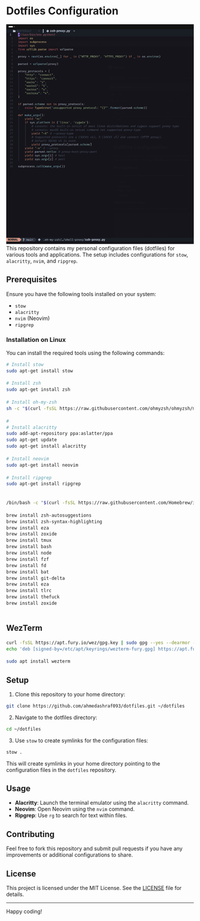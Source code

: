 # Dotfiles Configuration

![example](./example.png)
This repository contains my personal configuration files (dotfiles) for various tools and applications. The setup includes configurations for `stow`, `alacritty`, `nvim`, and `ripgrep`.

## Prerequisites

Ensure you have the following tools installed on your system:

- `stow`
- `alacritty`
- `nvim` (Neovim)
- `ripgrep`

### Installation on Linux

You can install the required tools using the following commands:

```sh
# Install stow
sudo apt-get install stow

# Install zsh
sudo apt-get install zsh

# Install oh-my-zsh
sh -c "$(curl -fsSL https://raw.githubusercontent.com/ohmyzsh/ohmyzsh/master/tools/install.sh)"

#
# Install alacritty
sudo add-apt-repository ppa:aslatter/ppa
sudo apt-get update
sudo apt-get install alacritty

# Install neovim
sudo apt-get install neovim

# Install ripgrep
sudo apt-get install ripgrep


/bin/bash -c "$(curl -fsSL https://raw.githubusercontent.com/Homebrew/install/HEAD/install.sh)"

brew install zsh-autosuggestions
brew install zsh-syntax-highlighting
brew install eza
brew install zoxide
brew install tmux
brew install bash
brew install node
brew install fzf
brew install fd
brew install bat
brew install git-delta
brew install eza
brew install tlrc
brew install thefuck
brew install zoxide



```

## WezTerm

```bash
curl -fsSL https://apt.fury.io/wez/gpg.key | sudo gpg --yes --dearmor -o /etc/apt/keyrings/wezterm-fury.gpg
echo 'deb [signed-by=/etc/apt/keyrings/wezterm-fury.gpg] https://apt.fury.io/wez/ * *' | sudo tee /etc/apt/sources.list.d/wezterm.list

sudo apt install wezterm
```


## Setup

1. Clone this repository to your home directory:

```sh
git clone https://github.com/ahmedashraf093/dotfiles.git ~/dotfiles
```

2. Navigate to the dotfiles directory:

```sh
cd ~/dotfiles
```

3. Use `stow` to create symlinks for the configuration files:

```sh
stow .
```

This will create symlinks in your home directory pointing to the configuration files in the `dotfiles` repository.

## Usage

- **Alacritty**: Launch the terminal emulator using the `alacritty` command.
- **Neovim**: Open Neovim using the `nvim` command.
- **Ripgrep**: Use `rg` to search for text within files.

## Contributing

Feel free to fork this repository and submit pull requests if you have any improvements or additional configurations to share.

## License

This project is licensed under the MIT License. See the [LICENSE](LICENSE) file for details.

---

Happy coding!

